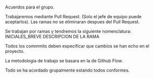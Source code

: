 Acuerdos para el grupo.

Trabajaremos mediante Pull Request. (Solo el jefe de equipo puede aceptarlos). Las ramas no se eliminaran despues del Pull Request.

Se trabajan por ramas y tendremos la siguiente nomenclatura: INICIALES_BREVE DESCRIPCION DE LA RAMA

Todos los commmits deben especificar que cambios se han echo en el proyecto.

La metodologia de trabajo se basara en la de Github Flow.

Todo se ha acordado grupalmente estando todos conformes.